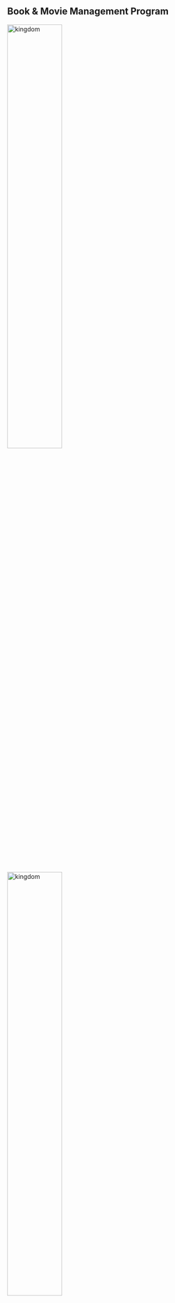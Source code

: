 
## Book & Movie Management Program

<img src="https://user-images.githubusercontent.com/76423543/107517831-9a99e780-6bf1-11eb-9b92-6333cc880597.JPG" alt="kingdom" width="50%" height="50%"/>
<img src="https://user-images.githubusercontent.com/76423543/107517962-c9b05900-6bf1-11eb-936e-a1e0fde3aef7.JPG" alt="kingdom" width="50%" height="50%"/>

[:camera:](https://drive.google.com/file/d/1L5m0KZiBXUqCtbJYToKg9sVf1XJednkv/view?usp=sharing)
